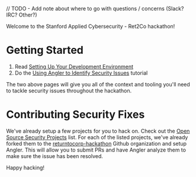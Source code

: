 // TODO - Add note about where to go with questions / concerns (Slack? IRC? Other?)

Welcome to the Stanford Applied Cybersecurity - Ret2Co hackathon!

# Getting Started

1. Read [Setting Up Your Development Environment](https://github.com/returntocorp-hackathon/hackathon002/wiki/Setting-Up-Your-Development-Environment)
2. Do the [Using Angler to Identify Security Issues](https://github.com/returntocorp-hackathon/hackathon002/wiki/Using-Angler-to-Identify-Security-Issues) tutorial

The two above pages will give you all of the context and tooling you'll need to tackle security issues throughout the hackathon.

# Contributing Security Fixes

We've already setup a few projects for you to hack on. Check out the [Open Source Security Projects](https://github.com/returntocorp-hackathon/hackathon002/wiki/Open-Source-Security-Projects) list. For each of the listed projects, we've already forked them to the [returntocorp-hackathon](https://github.com/returntocorp-hackathon) Github organization and setup Angler. This will allow you to submit PRs and have Angler analyze them to make sure the issue has been resolved.

Happy hacking!